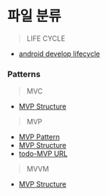 파일 분류
=========

> LIFE CYCLE
- [android develop lifecycle](https://github.com/ryusehui/references/blob/main/image/android-develop-lifecycle.png)

### Patterns

> MVC
- [MVP Structure](https://github.com/ryusehui/references/blob/main/image/MVC.png)

> MVP
- [MVP Pattern](https://github.com/ryusehui/references/blob/main/image/Model_View_Presenter_GUI_Design_Pattern.png)
- [MVP Structure](https://github.com/ryusehui/references/blob/main/image/MVP.png)
- [todo-MVP URL](https://github.com/ryusehui/references/blob/main/image/todo-MVP-URL.png)

> MVVM
- [MVP Structure](https://github.com/ryusehui/references/blob/main/image/MVVM.png)

